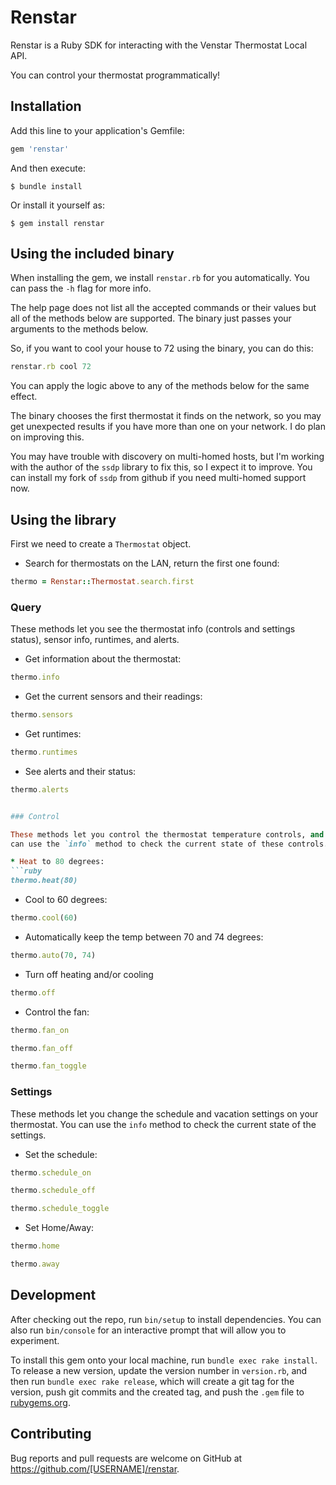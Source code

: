 # Renstar

Renstar is a Ruby SDK for interacting with the Venstar Thermostat Local API.

You can control your thermostat programmatically!

## Installation

Add this line to your application's Gemfile:

```ruby
gem 'renstar'
```

And then execute:

    $ bundle install

Or install it yourself as:

    $ gem install renstar

## Using the included binary

When installing the gem, we install `renstar.rb` for you automatically. You can
pass the `-h` flag for more info.

The help page does not list all the accepted commands or their values but all of
the methods below are supported. The binary just passes your arguments to the
methods below.

So, if you want to cool your house to 72 using the binary, you can do this:
```ruby
renstar.rb cool 72
```

You can apply the logic above to any of the methods below for the same effect.

The binary chooses the first thermostat it finds on the network, so you may get
unexpected results if you have more than one on your network. I do plan on
improving this.

You may have trouble with discovery on multi-homed hosts, but I'm working with
the author of the `ssdp` library to fix this, so I expect it to improve. You can
install my fork of `ssdp` from github if you need multi-homed support now.

## Using the library

First we need to create a `Thermostat` object.

* Search for thermostats on the LAN, return the first one found:
```ruby
thermo = Renstar::Thermostat.search.first
```

### Query

These methods let you see the thermostat info (controls and settings status), sensor info, runtimes, and
alerts.

* Get information about the thermostat:
```ruby
thermo.info
```

* Get the current sensors and their readings:
```ruby
thermo.sensors
```

* Get runtimes:
```ruby
thermo.runtimes
```

* See alerts and their status:
```ruby
thermo.alerts


### Control

These methods let you control the thermostat temperature controls, and fan. You
can use the `info` method to check the current state of these controls.

* Heat to 80 degrees:
```ruby
thermo.heat(80)
```

* Cool to 60 degrees:
```ruby
thermo.cool(60)
```

* Automatically keep the temp between 70 and 74 degrees:
```ruby
thermo.auto(70, 74)
```

* Turn off heating and/or cooling
```ruby
thermo.off
```

* Control the fan:
```ruby
thermo.fan_on

thermo.fan_off

thermo.fan_toggle
```

### Settings

These methods let you change the schedule and vacation settings on your
thermostat. You can use the `info` method to check the current state of the
settings.

* Set the schedule:
```ruby
thermo.schedule_on

thermo.schedule_off

thermo.schedule_toggle
```

* Set Home/Away:
```ruby
thermo.home

thermo.away
```

## Development

After checking out the repo, run `bin/setup` to install dependencies. You can also run `bin/console` for an interactive prompt that will allow you to experiment.

To install this gem onto your local machine, run `bundle exec rake install`. To release a new version, update the version number in `version.rb`, and then run `bundle exec rake release`, which will create a git tag for the version, push git commits and the created tag, and push the `.gem` file to [rubygems.org](https://rubygems.org).

## Contributing

Bug reports and pull requests are welcome on GitHub at https://github.com/[USERNAME]/renstar.
